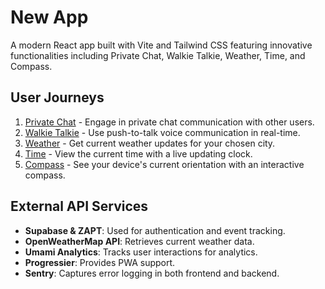 # New App

A modern React app built with Vite and Tailwind CSS featuring innovative functionalities including Private Chat, Walkie Talkie, Weather, Time, and Compass.

## User Journeys

1. [Private Chat](docs/journeys/private-chat.md) - Engage in private chat communication with other users.
2. [Walkie Talkie](docs/journeys/walkie-talkie.md) - Use push-to-talk voice communication in real-time.
3. [Weather](docs/journeys/weather.md) - Get current weather updates for your chosen city.
4. [Time](docs/journeys/time.md) - View the current time with a live updating clock.
5. [Compass](docs/journeys/compass.md) - See your device's current orientation with an interactive compass.

## External API Services

- **Supabase & ZAPT**: Used for authentication and event tracking.
- **OpenWeatherMap API**: Retrieves current weather data.
- **Umami Analytics**: Tracks user interactions for analytics.
- **Progressier**: Provides PWA support.
- **Sentry**: Captures error logging in both frontend and backend.